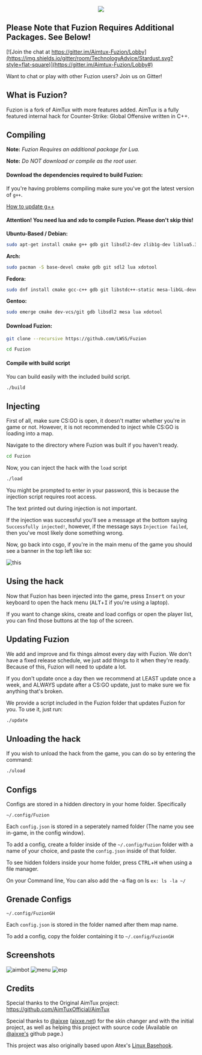 <p align="center">
<img src="http://i.imgur.com/mCtrbIN.png">
</p>


## Please Note that Fuzion Requires Additional Packages. See Below!
[![Join the chat at https://gitter.im/Aimtux-Fuzion/Lobby](https://img.shields.io/gitter/room/TechnologyAdvice/Stardust.svg?style=flat-square)](https://gitter.im/Aimtux-Fuzion/Lobby#)

Want to chat or play with other Fuzion users? Join us on Gitter!

## What is Fuzion?

Fuzion is a fork of AimTux with more features added. AimTux is a fully featured internal hack for Counter-Strike: Global Offensive written in C++.


## Compiling

**Note:** _Fuzion Requires an additional package for Lua._

**Note:** _Do NOT download or compile as the root user._

#### Download the dependencies required to build Fuzion:


If you're having problems compiling make sure you've got the latest version of `g++`.

[How to update g++](https://github.com/AimTuxOfficial/AimTux/wiki/Updating-your-compiler)



#### Attention! You need lua and xdo to compile Fuzion. Please don't skip this!

__Ubuntu-Based / Debian:__
```bash
sudo apt-get install cmake g++ gdb git libsdl2-dev zlib1g-dev liblua5.3 libxdo-dev
```
__Arch:__
```bash
sudo pacman -S base-devel cmake gdb git sdl2 lua xdotool
```
__Fedora:__
```bash
sudo dnf install cmake gcc-c++ gdb git libstdc++-static mesa-libGL-devel SDL2-devel zlib-devel lua-devel libX11-devel libxdo-devel
```

__Gentoo:__
```bash
sudo emerge cmake dev-vcs/git gdb libsdl2 mesa lua xdotool
```


#### Download Fuzion:

```bash
git clone --recursive https://github.com/LWSS/Fuzion
```

```bash
cd Fuzion
```


#### Compile with build script

You can build easily with the included build script.
```bash
./build
```


## Injecting

First of all, make sure CS:GO is open, it doesn't matter whether you're in game or not. However, it is not recommended to inject while CS:GO is loading into a map. 

Navigate to the directory where Fuzion was built if you haven't ready.

```bash
cd Fuzion
```

Now, you can inject the hack with the `load` script

```bash
./load
```

You might be prompted to enter in your password, this is because the injection script requires root access.

The text printed out during injection is not important. 

If the injection was successful you'll see a message at the bottom saying `Successfully injected!`, however, if the message says `Injection failed`, then you've most likely done something wrong.

Now, go back into csgo, if you're in the main menu of the game you should see a banner in the top left like so:

![this](http://i.imgur.com/Gb0SV1u.png)

## Using the hack

Now that Fuzion has been injected into the game, press <kbd>Insert</kbd> on your keyboard to open the hack menu (<kbd>ALT</kbd>+<kbd>I</kbd> if you're using a laptop).

If you want to change skins, create and load configs or open the player list, you can find those buttons at the top of the screen.

## Updating Fuzion

We add and improve and fix things almost every day with Fuzion. We don't have a fixed release schedule, we just add things to it when they're ready. Because of this, Fuzion will need to update a lot.
 
If you don't update once a day then we recommend at LEAST update once a week, and ALWAYS update after a CS:GO update, just to make sure we fix anything that's broken.

We provide a script included in the Fuzion folder that updates Fuzion for you. To use it, just run:

```bash
./update
```

## Unloading the hack

If you wish to unload the hack from the game, you can do so by entering the command:

```bash
./uload
```

## Configs

Configs are stored in a hidden directory in your home folder. Specifically 

```
~/.config/Fuzion
```

Each `config.json` is stored in a seperately named folder (The name you see in-game, in the config window). 

To add a config, create a folder inside of the `~/.config/Fuzion` folder with a name of your choice, and paste the `config.json` inside of that folder.

To see hidden folders inside your home folder, press <kbd>CTRL</kbd>+<kbd>H</kbd> when using a file manager.

On your Command line, You can also add the -a flag on ls     `ex: ls -la ~/` 

## Grenade Configs

```
~/.config/FuzionGH
```

Each `config.json` is stored in the folder named after them map name.

To add a config, copy the folder containing it to `~/.config/FuzionGH`


## Screenshots

![aimbot](http://i.imgur.com/NhSEO9W.png)
![menu](http://i.imgur.com/59TGPfw.png)
![esp](http://i.imgur.com/lnF42Ng.png)

## Credits
Special thanks to the Original AimTux project: https://github.com/AimTuxOfficial/AimTux

Special thanks to [@aixxe](http://www.github.com/aixxe/) ([aixxe.net](http://www.aixxe.net)) for the skin changer and with the initial project, as well as helping this project with source code (Available on [@aixxe's](http://www.github.com/aixxe/) github page.)

This project was also originally based upon Atex's [Linux Basehook](http://unknowncheats.me/forum/counterstrike-global-offensive/181878-linux-basehook.html).
